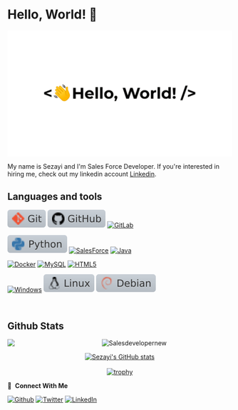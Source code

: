 # Hello, World! 👋

<img src="https://github.com/salesdevelopernew/salesdevelopernew/blob/main/Repository/greetings.gif" align="center" style="width: 100 padding: 5px" />

My name is Sezayi and I'm Sales Force Developer.
If you're interested in hiring me, check out my linkedin account [Linkedin](https://www.linkedin.com/in/sezayi/). 


## Languages and tools

[![Git](https://github.com/salesdevelopernew/salesdevelopernew/blob/main/Repository/git.svg)](https://git-scm.com)
[![GitHub](https://github.com/salesdevelopernew/salesdevelopernew/blob/main/Repository/github.svg)](https://github.com/salesdevelopernew)
[![GitLab](https://img.shields.io/badge/GitLab-%23c9d1d9?logo=GitLab)]([https://www.salesforce.com/](https://about.gitlab.com/why-gitlab))

[![Python](https://github.com/salesdevelopernew/salesdevelopernew/blob/main/Repository/python.svg)](https://www.python.org)
[![SalesForce](https://img.shields.io/badge/Salesforce-%23c9d1d9?logo=Salesforce)](https://www.salesforce.com/)
[![Java](https://img.shields.io/badge/Java-%23c9d1d9?logo=Java)](https://www.java.com/en/)

[![Docker](https://img.shields.io/badge/-Docker-%23c9d1d9?logo=docker)](https://www.docker.com/)
[![MySQL](https://img.shields.io/badge/-MySQL-%23c9d1d9?logo=MySQL)](https://www.mysql.com/)
[![HTML5](https://img.shields.io/badge/-HTML5-%23c9d1d9?logo=HTML5)]()

[![Windows](https://img.shields.io/badge/-Windows-%23c9d1d9?logo=Windows)](https://www.microsoft.com/)
[![Linux](https://github.com/salesdevelopernew/salesdevelopernew/blob/main/Repository/linux.svg)](https://www.linux.org)
[![Debian](https://github.com/salesdevelopernew/salesdevelopernew/blob/main/Repository/debian.svg)](https://www.debian.org)

<br>
<h2> Github Stats </h2> 
<a href="https://github.com/Salesdevelopernew/github-readme-stats"><img align="left" width="42%" src="https://github-readme-stats.vercel.app/api/top-langs/?username=Salesdevelopernew&layout=compact&theme=tokyonight" /></a>
<img width="50%" src="https://github-readme-streak-stats.herokuapp.com/?user=Salesdevelopernew&theme=tokyonight" alt="Salesdevelopernew" />
</br>

<div id="github_stats" align="center">

[![Sezayi's GitHub stats](https://github-readme-stats.vercel.app/api?username=Salesdevelopernew&count_private=true&show_icons=true&theme=radical&hide_border=true)](#!)
  <br>
  <br>
[![trophy](https://github-profile-trophy.vercel.app/?username=Salesdevelopernew)](https://github.com/Salesdevelopernew/github-profile-trophy)
</br>
</div>

🔗 &nbsp;**Connect With Me**
<p><a href="https://github.com/Salesdevelopernew" target="_blank"><img alt="Github" src="https://img.shields.io/badge/GitHub-%2312100E.svg?&style=for-the-badge&logo=Github&logoColor=white" /></a>
<a href="https://twitter.com/" target="_blank"><img alt="Twitter" src="https://img.shields.io/badge/twitter-%231DA1F2.svg?&style=for-the-badge&logo=twitter&logoColor=white" /></a>
<a href="https://www.linkedin.com/in/sezayi/" target="_blank"><img alt="LinkedIn" src="https://img.shields.io/badge/linkedin-%230077B5.svg?&style=for-the-badge&logo=linkedin&logoColor=white" /></a> 

</p>
